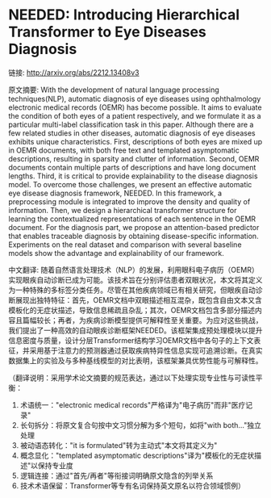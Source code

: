 # NEEDED: Introducing Hierarchical Transformer to Eye Diseases Diagnosis

链接: http://arxiv.org/abs/2212.13408v3

原文摘要:
With the development of natural language processing techniques(NLP),
automatic diagnosis of eye diseases using ophthalmology electronic medical
records (OEMR) has become possible. It aims to evaluate the condition of both
eyes of a patient respectively, and we formulate it as a particular multi-label
classification task in this paper. Although there are a few related studies in
other diseases, automatic diagnosis of eye diseases exhibits unique
characteristics. First, descriptions of both eyes are mixed up in OEMR
documents, with both free text and templated asymptomatic descriptions,
resulting in sparsity and clutter of information. Second, OEMR documents
contain multiple parts of descriptions and have long document lengths. Third,
it is critical to provide explainability to the disease diagnosis model. To
overcome those challenges, we present an effective automatic eye disease
diagnosis framework, NEEDED. In this framework, a preprocessing module is
integrated to improve the density and quality of information. Then, we design a
hierarchical transformer structure for learning the contextualized
representations of each sentence in the OEMR document. For the diagnosis part,
we propose an attention-based predictor that enables traceable diagnosis by
obtaining disease-specific information. Experiments on the real dataset and
comparison with several baseline models show the advantage and explainability
of our framework.

中文翻译:
随着自然语言处理技术（NLP）的发展，利用眼科电子病历（OEMR）实现眼疾自动诊断已成为可能。该技术旨在分别评估患者双眼状况，本文将其定义为一种特殊的多标签分类任务。尽管在其他疾病领域已有相关研究，但眼疾自动诊断展现出独特特征：首先，OEMR文档中双眼描述相互混杂，既包含自由文本又含模板化的无症状描述，导致信息稀疏且杂乱；其次，OEMR文档包含多部分描述内容且篇幅较长；再者，为疾病诊断模型提供可解释性至关重要。为应对这些挑战，我们提出了一种高效的自动眼疾诊断框架NEEDED。该框架集成预处理模块以提升信息密度与质量，设计分层Transformer结构学习OEMR文档中各句子的上下文表征，并采用基于注意力的预测器通过获取疾病特异性信息实现可追溯诊断。在真实数据集上的实验及与多种基线模型的对比表明，该框架兼具优势性能与可解释性。

（翻译说明：采用学术论文摘要的规范表达，通过以下处理实现专业性与可读性平衡：
1. 术语统一："electronic medical records"严格译为"电子病历"而非"医疗记录"
2. 长句拆分：将原文复合句按中文习惯分解为多个短句，如将"with both..."独立处理
3. 被动语态转化："it is formulated"转为主动式"本文将其定义为"
4. 概念显化："templated asymptomatic descriptions"译为"模板化的无症状描述"以保持专业度
5. 逻辑连接：通过"首先/再者"等衔接词明确原文隐含的列举关系
6. 技术术语保留：Transformer等专有名词保持英文原名以符合领域惯例）
